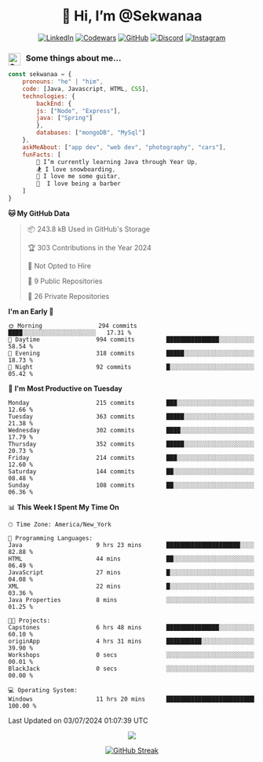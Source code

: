 <h1 align="center" style="font-size = 20px;">👋 Hi, I’m @Sekwanaa</h1>

<div align="center">
	
<a href="https://www.linkedin.com/in/chrisskchia/" target="blank">![LinkedIn](https://img.shields.io/badge/linkedin-%230077B5.svg?style=for-the-badge&logo=linkedin&logoColor=white)</a>
<a href="https://www.codewars.com/users/sekwanaa" target="blank">![Codewars](https://img.shields.io/badge/Codewars-B1361E?style=for-the-badge&logo=codewars&logoColor=grey)</a>
<a href="https://github.com/sekwanaa" target="blank">![GitHub](https://img.shields.io/badge/github-%23121011.svg?style=for-the-badge&logo=github&logoColor=white)</a>
<a href="https://discordapp.com/users/181891769414189056" target="blank">![Discord](https://img.shields.io/badge/Discord-%235865F2.svg?style=for-the-badge&logo=discord&logoColor=white)</a>
<a href="https://www.instagram.com/sekwanaa/" target="blank">![Instagram](https://img.shields.io/badge/Instagram-%23E4405F.svg?style=for-the-badge&logo=Instagram&logoColor=white)</a>

</div>

### <img align="left" alt="Coding" height="25" src="https://media.tenor.com/2aSuT7p_a_UAAAAi/peachcat-cat.gif"> &nbsp; Some things about me...

``` javascript
const sekwanaa = {
	pronouns: "he" | "him",
	code: [Java, Javascript, HTML, CSS],
	technologies: {
		backEnd: {
		js: ["Node", "Express"],
		java: ["Spring"]
		},
		databases: ["mongoDB", "MySql"]
	},
 	askMeAbout: ["app dev", "web dev", "photography", "cars"],
 	funFacts: [
		🌱 I’m currently learning Java through Year Up,
		🏂 I love snowboarding,
		🎸 I love me some guitar,
		💈  I love being a barber
	]
}
```
<!--Github Stats-->

<!--START_SECTION:waka-->
**🐱 My GitHub Data** 

> 📦 243.8 kB Used in GitHub's Storage 
 > 
> 🏆 303 Contributions in the Year 2024
 > 
> 🚫 Not Opted to Hire
 > 
> 📜 9 Public Repositories 
 > 
> 🔑 26 Private Repositories 
 > 
**I'm an Early 🐤** 

```text
🌞 Morning                294 commits         ████░░░░░░░░░░░░░░░░░░░░░   17.31 % 
🌆 Daytime                994 commits         ███████████████░░░░░░░░░░   58.54 % 
🌃 Evening                318 commits         █████░░░░░░░░░░░░░░░░░░░░   18.73 % 
🌙 Night                  92 commits          █░░░░░░░░░░░░░░░░░░░░░░░░   05.42 % 
```
📅 **I'm Most Productive on Tuesday** 

```text
Monday                   215 commits         ███░░░░░░░░░░░░░░░░░░░░░░   12.66 % 
Tuesday                  363 commits         █████░░░░░░░░░░░░░░░░░░░░   21.38 % 
Wednesday                302 commits         ████░░░░░░░░░░░░░░░░░░░░░   17.79 % 
Thursday                 352 commits         █████░░░░░░░░░░░░░░░░░░░░   20.73 % 
Friday                   214 commits         ███░░░░░░░░░░░░░░░░░░░░░░   12.60 % 
Saturday                 144 commits         ██░░░░░░░░░░░░░░░░░░░░░░░   08.48 % 
Sunday                   108 commits         ██░░░░░░░░░░░░░░░░░░░░░░░   06.36 % 
```


📊 **This Week I Spent My Time On** 

```text
🕑︎ Time Zone: America/New_York

💬 Programming Languages: 
Java                     9 hrs 23 mins       █████████████████████░░░░   82.88 % 
HTML                     44 mins             ██░░░░░░░░░░░░░░░░░░░░░░░   06.49 % 
JavaScript               27 mins             █░░░░░░░░░░░░░░░░░░░░░░░░   04.08 % 
XML                      22 mins             █░░░░░░░░░░░░░░░░░░░░░░░░   03.36 % 
Java Properties          8 mins              ░░░░░░░░░░░░░░░░░░░░░░░░░   01.25 % 

🐱‍💻 Projects: 
Capstones                6 hrs 48 mins       ███████████████░░░░░░░░░░   60.10 % 
originApp                4 hrs 31 mins       ██████████░░░░░░░░░░░░░░░   39.90 % 
Workshops                0 secs              ░░░░░░░░░░░░░░░░░░░░░░░░░   00.01 % 
BlackJack                0 secs              ░░░░░░░░░░░░░░░░░░░░░░░░░   00.00 % 

💻 Operating System: 
Windows                  11 hrs 20 mins      █████████████████████████   100.00 % 
```


 Last Updated on 03/07/2024 01:07:39 UTC
<!--END_SECTION:waka-->


<div align="center">
	
![](https://komarev.com/ghpvc/?username=sekwanaa&label=GITHUB-VISITORS&style=for-the-badge)

<div>

[![GitHub Streak](https://github-readme-streak-stats.herokuapp.com/?user=sekwanaa)](https://git.io/streak-stats)
 
</div>
 
</div>


<!---
# CERTIFICATES
### Google IT Automation with Python Specialization

>***Coursera --- Issued September 2022***
Online certificate issued by Coursera building skills using Git, Github, and Python

### Google IT Support Certificate
>***Coursera --- Issued November 2021***
Online certificate issued by Coursera building foundational skills including
troubleshooting and customer service, networking, operating systems, system
administration, and security.
--->

<!---
Jiggly-sensation/Jiggly-sensation is a ✨ special ✨ repository because its `README.md` (this file) appears on your GitHub profile.
You can click the Preview link to take a look at your changes.
--->


